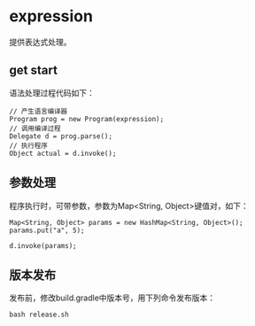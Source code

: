# expression

提供表达式处理。

## get start

语法处理过程代码如下：
```
// 产生语言编译器
Program prog = new Program(expression);
// 调用编译过程
Delegate d = prog.parse();
// 执行程序
Object actual = d.invoke();
```

## 参数处理
程序执行时，可带参数，参数为Map<String, Object>键值对，如下：
```
Map<String, Object> params = new HashMap<String, Object>();
params.put("a", 5);

d.invoke(params);
```

## 版本发布

发布前，修改build.gradle中版本号，用下列命令发布版本：
```
bash release.sh
```
